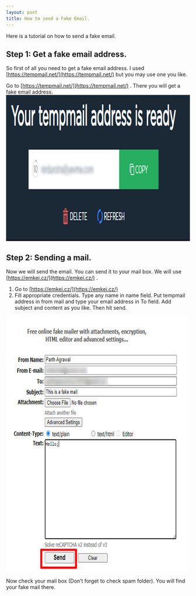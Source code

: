```yaml
---
layout: post
title: How to send a Fake Email.
---
```


Here is a tutorial on how to send a fake email.

## Step 1: Get a fake email address.

So first of all you need to get a fake email address. I used [https://tempmail.net/](https://tempmail.net/) but you may use one you like.

Go to [https://tempmail.net/](https://tempmail.net/) . There you will get a fake email address.
<img src="https://raw.githubusercontent.com/parthbyt/myblog/master/_posts/img-12.12.2020-1.jpg" width=600 height=400>

## Step 2: Sending a mail.

Now we will send the email. You can send it to your mail box. We will use [https://emkei.cz/](https://emkei.cz/) .

1.	Go to [https://emkei.cz/](https://emkei.cz/)
2.	Fill appropriate credentials. Type any name in name field. Put tempmail address in from mail and type your email address in To field. Add subject and content as you like. Then hit send.

<img src="https://raw.githubusercontent.com/parthbyt/myblog/master/_posts/img-12.12.2020-2.jpg" width=500 height=700>

Now check your mail box (Don’t forget to check spam folder). You will find your fake mail there.
